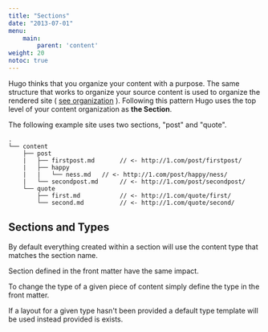 ```yaml
---
title: "Sections"
date: "2013-07-01"
menu:
    main:
        parent: 'content'
weight: 20
notoc: true
---
```


Hugo thinks that you organize your content with a purpose. The same structure
that works to organize your source content is used to organize the rendered
site ( [see organization](/content/organization) ). Following this pattern Hugo
uses the top level of your content organization as **the Section**.

The following example site uses two sections, "post" and "quote".

    .
    └── content
        ├── post
        |   ├── firstpost.md       // <- http://1.com/post/firstpost/
        |   ├── happy
        |   |   └── ness.md   // <- http://1.com/post/happy/ness/
        |   └── secondpost.md      // <- http://1.com/post/secondpost/
        └── quote
            ├── first.md           // <- http://1.com/quote/first/
            └── second.md          // <- http://1.com/quote/second/

## Sections and Types

By default everything created within a section will use the content type
that matches the section name.

Section defined in the front matter have the same impact.

To change the type of a given piece of content simply define the type
in the front matter.

If a layout for a given type hasn't been provided a default type template will
be used instead provided is exists.




